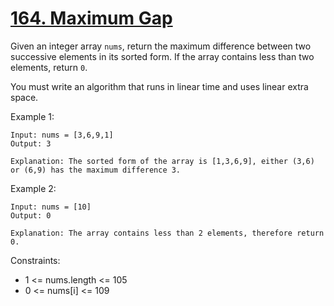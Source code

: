 # [164. Maximum Gap](https://leetcode.com/problems/maximum-gap/)
 
Given an integer array `nums`, return the maximum difference between two successive elements in its sorted form. If the array contains less than two elements, return `0`.

You must write an algorithm that runs in linear time and uses linear extra space.

 

Example 1:

    Input: nums = [3,6,9,1]
    Output: 3

    Explanation: The sorted form of the array is [1,3,6,9], either (3,6) or (6,9) has the maximum difference 3.

Example 2:

    Input: nums = [10]
    Output: 0

    Explanation: The array contains less than 2 elements, therefore return 0.
 

Constraints:

* 1 <= nums.length <= 105
* 0 <= nums[i] <= 109